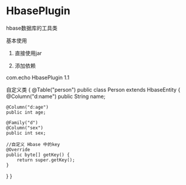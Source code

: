 # HbasePlugin
hbase数据库的工具类

基本使用
1. 直接使用jar

2. 添加依赖
<dependency>
            <groupId>com.echo</groupId>
            <artifactId>HbasePlugin</artifactId>
            <version>1.1</version>
</dependency>


自定义类
{
@Table("person")
public class Person extends HbaseEntity {
    @Column("d:name")
    public String name;

    @Column("d:age")
    public int age;

    @Family("d")
    @Column("sex")
    public int sex;

    //自定义 Hbase 中的key
    @Override
    public byte[] getKey() {
        return super.getKey();
    }
}
}

